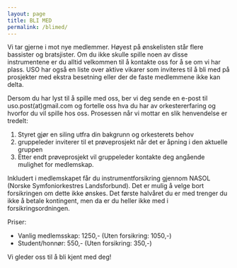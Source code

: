 ```yaml
---
layout: page 
title: BLI MED 
permalink: /blimed/
---
```




Vi tar gjerne i mot nye medlemmer. Høyest på ønskelisten står flere bassister og bratsjister. Om du ikke skulle spille
noen av disse instrumentene er du alltid velkommen til å kontakte oss for å se om vi har plass. USO har også en liste
over aktive vikarer som inviteres til å bli med på prosjekter med ekstra besetning eller der de faste medlemmene ikke
kan delta.

Dersom du har lyst til å spille med oss, ber vi deg sende en e-post til uso.post(at)gmail.com og fortelle oss hva du har
av orkestererfaring og hvorfor du vil spille hos oss. Prosessen når vi mottar en slik henvendelse er tredelt: 
1. Styret gjør en siling utfra din bakgrunn og orkesterets behov
2. gruppeleder inviterer til et prøveprosjekt når det er åpning
i den aktuelle gruppen
3. Etter endt prøveprosjekt vil gruppeleder kontakte deg angående mulighet for medlemskap.

Inkludert i medlemskapet får du instrumentforsikring gjennom NASOL (Norske Symfoniorkestres Landsforbund). Det er mulig
å velge bort forsikringen om dette ikke ønskes. Det første halvåret du er med trenger du ikke å betale kontingent, men
da er du heller ikke med i forsikringsordningen.

Priser:
- Vanlig medlemsskap: 1250,- (Uten forsikring: 1050,-)
- Student/honnør: 550,- (Uten forsikring: 350,-)

Vi gleder oss til å bli kjent med deg!

